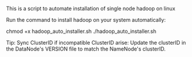 This is a script to automate installation of single node hadoop on linux

Run the command  to install hadoop on your system automatically:

chmod +x hadoop_auto_installer.sh
./hadoop_auto_installer.sh

Tip: Sync ClusterID if incompatible ClusterID arise:
Update the clusterID in the DataNode's VERSION file to match the NameNode's clusterID.
